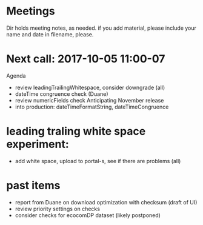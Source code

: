 # Meetings

Dir holds meeting notes, as needed. if you add material, please include your name and date in filename, please. 

# Next call: 2017-10-05 11:00-07
Agenda
* review leadingTrailingWhitespace, consider downgrade (all)
* dateTime congruence check (Duane)
* review numericFields check 
Anticipating November release
* into production: dateTimeFormatString, dateTimeCongruence
# leading traling white space experiment: 
* add white space, upload to portal-s, see if there are problems (all)
# past items
* report from Duane on download optimization with checksum (draft of UI)
* review priority settings on checks
* consider checks for ecocomDP dataset (likely postponed)
